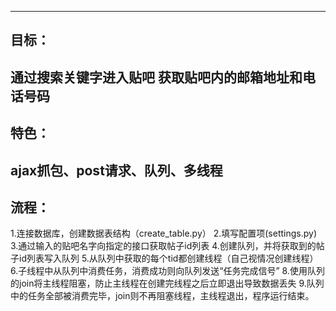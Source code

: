 --------
目标：
--------
通过搜索关键字进入贴吧 获取贴吧内的邮箱地址和电话号码
--------
特色：
--------
ajax抓包、post请求、队列、多线程
--------
流程：
--------
1.连接数据库，创建数据表结构（create_table.py）
2.填写配置项(settings.py)
3.通过输入的贴吧名字向指定的接口获取帖子id列表
4.创建队列，并将获取到的帖子id列表写入队列
5.从队列中获取的每个tid都创建线程（自己视情况创建线程）
6.子线程中从队列中消费任务，消费成功则向队列发送“任务完成信号”
8.使用队列的join将主线程阻塞，防止主线程在创建完线程之后立即退出导致数据丢失
9.队列中的任务全部被消费完毕，join则不再阻塞线程，主线程退出，程序运行结束。
